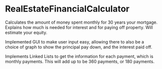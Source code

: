 # RealEstateFinancialCalculator

Calculates the amount of money spent monthly for 30 years your mortgage.  Explains how much is needed for interest and for paying off property.  Will estimate your equity. 


Implemented GUI to make user input easy, allowing there to also be a choice of graph to show the principal pay down, and the interest paid off.  

Implements Linked Lists to get the information for each payment, which is monthly payments.  This will add up to be 360 payments, or 180 payments.  
